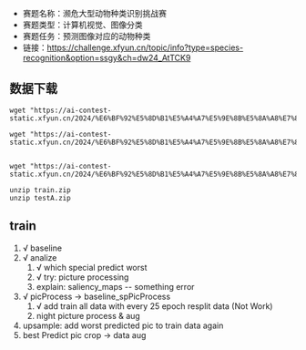 
- 赛题名称：濒危大型动物种类识别挑战赛
- 赛题类型：计算机视觉、图像分类
- 赛题任务：预测图像对应的动物种类
- 链接：https://challenge.xfyun.cn/topic/info?type=species-recognition&option=ssgy&ch=dw24_AtTCK9

## 数据下载
```shell
wget "https://ai-contest-static.xfyun.cn/2024/%E6%BF%92%E5%8D%B1%E5%A4%A7%E5%9E%8B%E5%8A%A8%E7%89%A9%E7%A7%8D%E7%B1%BB%E8%AF%86%E5%88%AB%E6%8C%91%E6%88%98%E8%B5%9B/train.zip"

wget "https://ai-contest-static.xfyun.cn/2024/%E6%BF%92%E5%8D%B1%E5%A4%A7%E5%9E%8B%E5%8A%A8%E7%89%A9%E7%A7%8D%E7%B1%BB%E8%AF%86%E5%88%AB%E6%8C%91%E6%88%98%E8%B5%9B/testA.zip"


wget "https://ai-contest-static.xfyun.cn/2024/%E6%BF%92%E5%8D%B1%E5%A4%A7%E5%9E%8B%E5%8A%A8%E7%89%A9%E7%A7%8D%E7%B1%BB%E8%AF%86%E5%88%AB%E6%8C%91%E6%88%98%E8%B5%9B/example.csv"

unzip train.zip
unzip testA.zip
```

## train

1. √ baseline 
2. √ analize
   1. √ which special predict worst
   2. √ try: picture processing 
   3. explain: saliency_maps -- something error
3. √ picProcess -> baseline_spPicProcess
   1. √ add train all data with every 25 epoch resplit data (Not Work)
   2. night picture process & aug
4. upsample: add worst predicted pic to train data again
5. best Predict pic crop -> data aug


